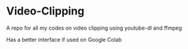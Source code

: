 # Video-Clipping
A repo for all my codes on video clipping using youtube-dl and ffmpeg

Has a better interface if used on Google Colab
